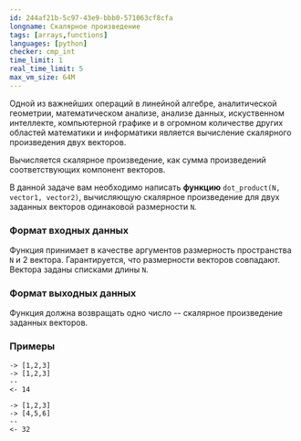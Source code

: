 ```yaml
---
id: 244af21b-5c97-43e9-bbb0-571063cf8cfa
longname: Скалярное произведение
tags: [arrays,functions]
languages: [python]
checker: cmp_int
time_limit: 1
real_time_limit: 5
max_vm_size: 64M
---
```


Одной из важнейших операций в линейной алгебре, аналитической геометрии, математическом анализе, анализе данных, искуственном интеллекте, компьютерной графике и в огромном количестве других областей математики и информатики является вычисление скалярного произведения двух векторов. 

Вычисляется скалярное произведение, как сумма произведений соответствующих компонент векторов.

В данной задаче вам необходимо написать **функцию** `dot_product(N, vector1, vector2)`, вычисляющую скалярное произведение для двух заданных векторов одинаковой размерности `N`.

### Формат входных данных

Функция принимает в качестве аргументов размерность пространства `N` и 2 вектора. Гарантируется, что размерности векторов совпадают.
Вектора заданы списками длины `N`.

### Формат выходных данных

Функция должна возвращать одно число -- скалярное произведение заданных векторов.

### Примеры

```
-> [1,2,3]
-> [1,2,3]
--
<- 14
```

```
-> [1,2,3]
-> [4,5,6]
--
<- 32
```
